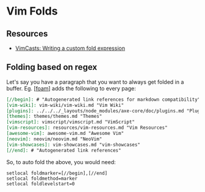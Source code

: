 Vim Folds
===

Resources
---

- [VimCasts: Writing a custom fold
    expression](http://vimcasts.org/episodes/writing-a-custom-fold-expression/)

Folding based on regex
---

Let's say you have a paragraph that you want to always get folded in a buffer.
Eg. [[foam]] adds the following to every page:

```markdown
[//begin]: # "Autogenerated link references for markdown compatibility"
[vim-wiki]: vim-wiki/vim-wiki.md "Vim Wiki"
[plugins]: ../../../_layouts/node_modules/axe-core/doc/plugins.md "Plugins"
[themes]: themes/themes.md "Themes"
[vimscript]: vimscript/vimscript.md "VimScript"
[vim-resources]: resources/vim-resources.md "Vim Resources"
[awesome-vim]: awesome-vim.md "Awesome Vim"
[neovim]: neovim/neovim.md "NeoVim"
[vim-showcases]: vim-showcases.md "vim-showcases"
[//end]: # "Autogenerated link references"
```

So, to auto fold the above, you would need:

```vim
setlocal foldmarker=[//begin],[//end]
setlocal foldmethod=marker
setlocal foldlevelstart=0
```


[//begin]: # "Autogenerated link references for markdown compatibility"
[foam]: ../../../../knowledge-management/knowledge-base/foam/foam.md "foam"
[//end]: # "Autogenerated link references"
